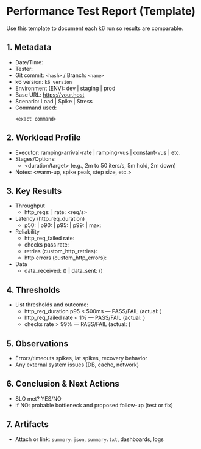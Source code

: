 # Performance Test Report (Template)

Use this template to document each k6 run so results are comparable.

## 1. Metadata
- Date/Time: <YYYY-MM-DD HH:mm TZ>
- Tester: <name>
- Git commit: `<hash>` / Branch: `<name>`
- k6 version: `k6 version`
- Environment (ENV): dev | staging | prod
- Base URL: <https://your.host>
- Scenario: Load | Spike | Stress
- Command used:
  ```
  <exact command>
  ```

## 2. Workload Profile
- Executor: ramping-arrival-rate | ramping-vus | constant-vus | etc.
- Stages/Options:
  - <duration/target> (e.g., 2m to 50 iters/s, 5m hold, 2m down)
- Notes: <warm-up, spike peak, step size, etc.>

## 3. Key Results
- Throughput
  - http_reqs: <count> | rate: <req/s>
- Latency (http_req_duration)
  - p50: <ms> | p90: <ms> | p95: <ms> | p99: <ms> | max: <ms>
- Reliability
  - http_req_failed rate: <percent>
  - checks pass rate: <percent>
  - retries (custom_http_retries): <count>
  - http errors (custom_http_errors): <count>
- Data
  - data_received: <bytes> (<rate>) | data_sent: <bytes> (<rate>)

## 4. Thresholds
- List thresholds and outcome:
  - http_req_duration p95 < 500ms — PASS/FAIL (actual: <value>)
  - http_req_failed rate < 1% — PASS/FAIL (actual: <value>)
  - checks rate > 99% — PASS/FAIL (actual: <value>)

## 5. Observations
- Errors/timeouts spikes, lat spikes, recovery behavior
- Any external system issues (DB, cache, network)

## 6. Conclusion & Next Actions
- SLO met? YES/NO
- If NO: probable bottleneck and proposed follow-up (test or fix)

## 7. Artifacts
- Attach or link: `summary.json`, `summary.txt`, dashboards, logs

